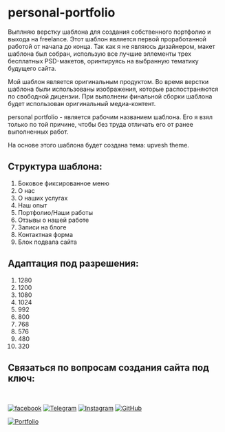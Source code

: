 # personal-portfolio


Выплняю верстку шаблона для создания собственного портфолио и выхода на freelance.
Этот шаблон является первой проработанной работой от начала до конца. Так как я не являюсь дизайнером, макет шаблона был собран, использую все лучшие эллементы трех бесплатных PSD-макетов, оринтируясь на выбранную тематику будущего сайта.

Мой шаблон является оригинальным продуктом. Во время верстки шаблона были использованы изображения, которые распостраняются по свободной дицензии. При выполнени финальной сборки шаблона будет использован оригинальный медиа-контент.

personal portfolio - является рабочим названием шаблона. Его я взял только по той причине, чтобы без труда отличать его от ранее выполненных работ.

На основе этого шаблона будет создана тема: upvesh theme.

## Структура шаблона:

1. Боковое фиксированное меню
2. О нас
3. О наших услугах
4. Наш опыт
5. Портфолио/Наши работы
6. Отзывы о нашей работе
7. Записи на блоге
8. Контактная форма
9. Блок подвала сайта

## Адаптация под разрешения:
1.  1280
2.  1200
3.  1080
4.  1024
5.  992
6.  800
7.  768
8.  576
9.  480
10. 320
## Связаться по вопросам создания сайта под ключ:
<br>

[![facebook](https://img.shields.io/badge/-Facebook-1877F2?style=for-the-badge&logo=Figma&logoColor=eeffff)](https://www.facebook.com/frontendercode)
[![Telegram](https://img.shields.io/badge/-Telegram-26A5E4?style=for-the-badge&logo=Telegram&logoColor=eeffff)](https://t.me/frontendcoder)
[![Instagram](https://img.shields.io/badge/-Instagram-E4405F?style=for-the-badge&logo=Instagram&logoColor=eeffff)](https://www.instagram.com/frontendercode/?hl=ru)
[![GitHub](https://img.shields.io/badge/-GitHub-181717?style=for-the-badge&logo=GitHub&logoColor=eeffff)](https://github.com/frontend-coder)



[![Portfolio](https://img.shields.io/badge/-Портфолио-181717?style=for-the-badge&logo=Internet-Archive&logoColor=eeffff)](https://frontend-coder.github.io)
